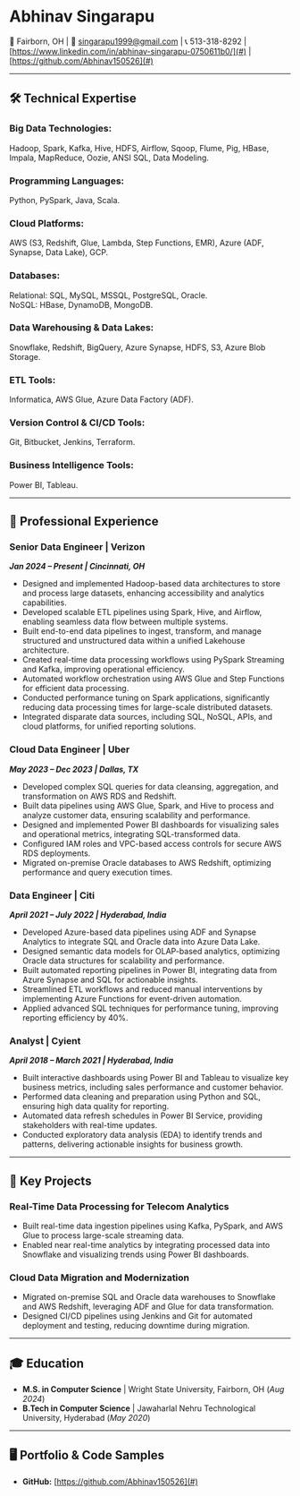 # Abhinav Singarapu  
📍 Fairborn, OH | 📧 singarapu1999@gmail.com | 📞 513-318-8292 | [https://www.linkedin.com/in/abhinav-singarapu-0750611b0/](#) | [https://github.com/Abhinav150526](#)  

---

## 🛠️ **Technical Expertise**  

### **Big Data Technologies:**  
Hadoop, Spark, Kafka, Hive, HDFS, Airflow, Sqoop, Flume, Pig, HBase, Impala, MapReduce, Oozie, ANSI SQL, Data Modeling.  

### **Programming Languages:**  
Python, PySpark, Java, Scala.  

### **Cloud Platforms:**  
AWS (S3, Redshift, Glue, Lambda, Step Functions, EMR), Azure (ADF, Synapse, Data Lake), GCP.  

### **Databases:**  
Relational: SQL, MySQL, MSSQL, PostgreSQL, Oracle.  
NoSQL: HBase, DynamoDB, MongoDB.  

### **Data Warehousing & Data Lakes:**  
Snowflake, Redshift, BigQuery, Azure Synapse, HDFS, S3, Azure Blob Storage.  

### **ETL Tools:**  
Informatica, AWS Glue, Azure Data Factory (ADF).  

### **Version Control & CI/CD Tools:**  
Git, Bitbucket, Jenkins, Terraform.  

### **Business Intelligence Tools:**  
Power BI, Tableau.  

---

## 💼 **Professional Experience**  

### **Senior Data Engineer | Verizon**  
**_Jan 2024 – Present | Cincinnati, OH_**  
- Designed and implemented Hadoop-based data architectures to store and process large datasets, enhancing accessibility and analytics capabilities.  
- Developed scalable ETL pipelines using Spark, Hive, and Airflow, enabling seamless data flow between multiple systems.  
- Built end-to-end data pipelines to ingest, transform, and manage structured and unstructured data within a unified Lakehouse architecture.  
- Created real-time data processing workflows using PySpark Streaming and Kafka, improving operational efficiency.  
- Automated workflow orchestration using AWS Glue and Step Functions for efficient data processing.  
- Conducted performance tuning on Spark applications, significantly reducing data processing times for large-scale distributed datasets.  
- Integrated disparate data sources, including SQL, NoSQL, APIs, and cloud platforms, for unified reporting solutions.  

### **Cloud Data Engineer | Uber**  
**_May 2023 – Dec 2023 | Dallas, TX_**  
- Developed complex SQL queries for data cleansing, aggregation, and transformation on AWS RDS and Redshift.  
- Built data pipelines using AWS Glue, Spark, and Hive to process and analyze customer data, ensuring scalability and performance.  
- Designed and implemented Power BI dashboards for visualizing sales and operational metrics, integrating SQL-transformed data.  
- Configured IAM roles and VPC-based access controls for secure AWS RDS deployments.  
- Migrated on-premise Oracle databases to AWS Redshift, optimizing performance and query execution times.  

### **Data Engineer | Citi**  
**_April 2021 – July 2022 | Hyderabad, India_**  
- Developed Azure-based data pipelines using ADF and Synapse Analytics to integrate SQL and Oracle data into Azure Data Lake.  
- Designed semantic data models for OLAP-based analytics, optimizing Oracle data structures for scalability and performance.  
- Built automated reporting pipelines in Power BI, integrating data from Azure Synapse and SQL for actionable insights.  
- Streamlined ETL workflows and reduced manual interventions by implementing Azure Functions for event-driven automation.  
- Applied advanced SQL techniques for performance tuning, improving reporting efficiency by 40%.  

### **Analyst | Cyient**  
**_April 2018 – March 2021 | Hyderabad, India_**  
- Built interactive dashboards using Power BI and Tableau to visualize key business metrics, including sales performance and customer behavior.  
- Performed data cleaning and preparation using Python and SQL, ensuring high data quality for reporting.  
- Automated data refresh schedules in Power BI Service, providing stakeholders with real-time updates.  
- Conducted exploratory data analysis (EDA) to identify trends and patterns, delivering actionable insights for business growth.  

---

## 📂 **Key Projects**  

### **Real-Time Data Processing for Telecom Analytics**  
- Built real-time data ingestion pipelines using Kafka, PySpark, and AWS Glue to process large-scale streaming data.  
- Enabled near real-time analytics by integrating processed data into Snowflake and visualizing trends using Power BI dashboards.  

### **Cloud Data Migration and Modernization**  
- Migrated on-premise SQL and Oracle data warehouses to Snowflake and AWS Redshift, leveraging ADF and Glue for data transformation.  
- Designed CI/CD pipelines using Jenkins and Git for automated deployment and testing, reducing downtime during migration.  

---

## 🎓 **Education**  
- **M.S. in Computer Science** | Wright State University, Fairborn, OH (_Aug 2024_)  
- **B.Tech in Computer Science** | Jawaharlal Nehru Technological University, Hyderabad (_May 2020_)  

---

## 🖥️ **Portfolio & Code Samples**  
- **GitHub:** [https://github.com/Abhinav150526](#)
